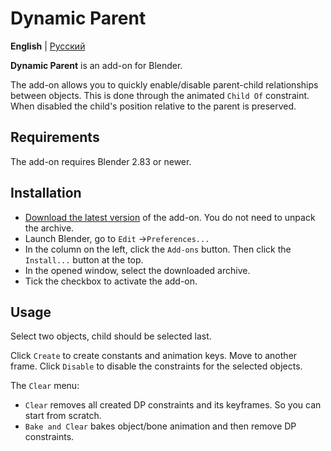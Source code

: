 # Dynamic Parent

__English__ | [Русский](README-ru.md)

__Dynamic Parent__ is an add-on for Blender.

The add-on allows you to quickly enable/disable parent-child relationships between objects. This is done through the animated `Child Of` constraint. When disabled the child's position relative to the parent is preserved.

## Requirements

The add-on requires Blender 2.83 or newer.


## Installation

- [Download the latest version](https://github.com/romanvolodin/dynamic_parent/releases/latest) of the add-on. You do not need to unpack the archive.
- Launch Blender, go to `Edit` →`Preferences...`
- In the column on the left, click the `Add-ons` button. Then click the `Install...` button at the top.
- In the opened window, select the downloaded archive.
- Tick the checkbox to activate the add-on.


## Usage
Select two objects, child should be selected last.

Click `Create` to create constants and animation keys. Move to another frame. Click `Disable` to disable the constraints for the selected objects.

The `Clear` menu:

- `Clear` removes all created DP constraints and its keyframes. So you can start from scratch.
- `Bake and Clear` bakes object/bone animation and then remove DP constraints.

